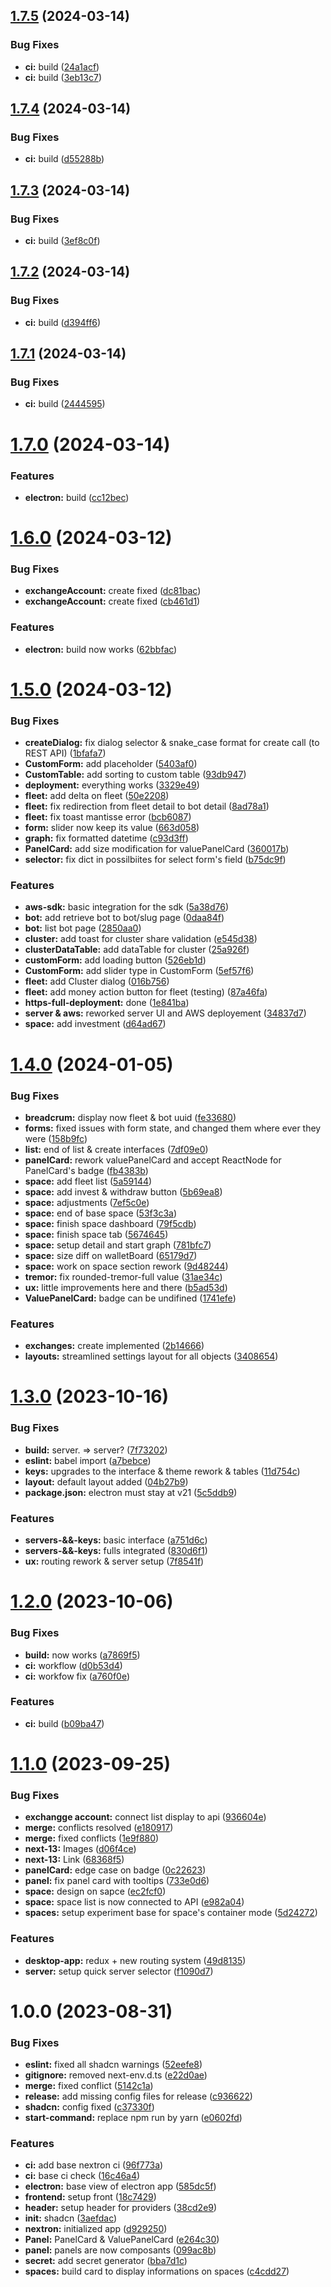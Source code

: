 ## [1.7.5](https://github.com/napse-invest/Napse/compare/v1.7.4...v1.7.5) (2024-03-14)


### Bug Fixes

* **ci:** build ([24a1acf](https://github.com/napse-invest/Napse/commit/24a1acfafd051a8647ab3f7f3f141189e0a6b294))
* **ci:** build ([3eb13c7](https://github.com/napse-invest/Napse/commit/3eb13c79f94b13d2e4aeacbc3d29db023192a8f5))

## [1.7.4](https://github.com/napse-invest/Napse/compare/v1.7.3...v1.7.4) (2024-03-14)


### Bug Fixes

* **ci:** build ([d55288b](https://github.com/napse-invest/Napse/commit/d55288b6e29cdef178d2f7623cf342bdcfd3e35c))

## [1.7.3](https://github.com/napse-invest/Napse/compare/v1.7.2...v1.7.3) (2024-03-14)


### Bug Fixes

* **ci:** build ([3ef8c0f](https://github.com/napse-invest/Napse/commit/3ef8c0fce370dc436df56b874dac7fa5f06a3497))

## [1.7.2](https://github.com/napse-invest/Napse/compare/v1.7.1...v1.7.2) (2024-03-14)


### Bug Fixes

* **ci:** build ([d394ff6](https://github.com/napse-invest/Napse/commit/d394ff6a0f51659ad966059aa2bcc3d6f130ee48))

## [1.7.1](https://github.com/napse-invest/Napse/compare/v1.7.0...v1.7.1) (2024-03-14)


### Bug Fixes

* **ci:** build ([2444595](https://github.com/napse-invest/Napse/commit/2444595786036f15ddc02895f765cd4ec73bc419))

# [1.7.0](https://github.com/napse-invest/Napse/compare/v1.6.0...v1.7.0) (2024-03-14)


### Features

* **electron:** build ([cc12bec](https://github.com/napse-invest/Napse/commit/cc12becdaed2b4096de90648c97b0ba74a93a19b))

# [1.6.0](https://github.com/napse-invest/Napse/compare/v1.5.0...v1.6.0) (2024-03-12)


### Bug Fixes

* **exchangeAccount:** create fixed ([dc81bac](https://github.com/napse-invest/Napse/commit/dc81bace759424b45662d7660d5d288bca1ada3a))
* **exchangeAccount:** create fixed ([cb461d1](https://github.com/napse-invest/Napse/commit/cb461d154e1431443645c426619c6eb20290ac80))


### Features

* **electron:** build now works ([62bbfac](https://github.com/napse-invest/Napse/commit/62bbfac2d46ed9a156d58517beba53609ca11f6b))

# [1.5.0](https://github.com/napse-invest/Napse/compare/v1.4.0...v1.5.0) (2024-03-12)


### Bug Fixes

* **createDialog:** fix dialog selector & snake_case format for create call (to REST API) ([1bfafa7](https://github.com/napse-invest/Napse/commit/1bfafa7beb716a22ee4713ec87d63ba569143362))
* **CustomForm:** add placeholder ([5403af0](https://github.com/napse-invest/Napse/commit/5403af0803a2c8fa2f2ecc6042c96188a27af1ea))
* **CustomTable:** add sorting to custom table ([93db947](https://github.com/napse-invest/Napse/commit/93db9477c13316741e7404a652518db294b3ad54))
* **deployment:** everything works ([3329e49](https://github.com/napse-invest/Napse/commit/3329e499d38997ad0f3f53f8ae73dcf21c8ab8d7))
* **fleet:** add delta on fleet ([50e2208](https://github.com/napse-invest/Napse/commit/50e2208062f082faedeedd898aab499f52e4ad49))
* **fleet:** fix redirection from fleet detail to bot detail ([8ad78a1](https://github.com/napse-invest/Napse/commit/8ad78a1dcfc7f9e860ec9ea44b57d34f3df685bb))
* **fleet:** fix toast mantisse error ([bcb6087](https://github.com/napse-invest/Napse/commit/bcb608795785ee3d13a8d0a98727a1a1aef1e93e))
* **form:** slider now keep its value ([663d058](https://github.com/napse-invest/Napse/commit/663d058986d9f4b4ce27f50778739990f30d0505))
* **graph:** fix formatted datetime ([c93d3ff](https://github.com/napse-invest/Napse/commit/c93d3ff6472627a0bd744f58eb627deb9c86a8d4))
* **PanelCard:** add size modification for valuePanelCard ([360017b](https://github.com/napse-invest/Napse/commit/360017be07fafb5a474ee07719d42152f3ff7ec9))
* **selector:** fix dict in possilbiites for select form's field ([b75dc9f](https://github.com/napse-invest/Napse/commit/b75dc9fa72ff9a256bca84c36aaba9419de9eccb))


### Features

* **aws-sdk:** basic integration for the sdk ([5a38d76](https://github.com/napse-invest/Napse/commit/5a38d7656e6af8f55724b206c76537f40c2960bc))
* **bot:** add retrieve bot to bot/slug page ([0daa84f](https://github.com/napse-invest/Napse/commit/0daa84f9a848f14676278702d612f78ac6cf68e8))
* **bot:** list bot page ([2850aa0](https://github.com/napse-invest/Napse/commit/2850aa09771a8bdc3b5055830f14c77e09328d04))
* **cluster:** add toast for cluster share validation ([e545d38](https://github.com/napse-invest/Napse/commit/e545d387f1c69289978e6c21d6f91fd4bdc7f6c8))
* **clusterDataTable:** add dataTable for cluster ([25a926f](https://github.com/napse-invest/Napse/commit/25a926f62b253de36655463e920037d09f37c205))
* **customForm:** add loading button ([526eb1d](https://github.com/napse-invest/Napse/commit/526eb1d9de0423203d298cf16114ba20b7a38952))
* **CustomForm:** add slider type in CustomForm ([5ef57f6](https://github.com/napse-invest/Napse/commit/5ef57f63eb3bb292947e050051a612f67d9d83a6))
* **fleet:** add Cluster dialog ([016b756](https://github.com/napse-invest/Napse/commit/016b756a4b30b0c81c965751d063a7479fe7f8a8))
* **fleet:** add money action button for fleet (testing) ([87a46fa](https://github.com/napse-invest/Napse/commit/87a46faf56eff63cd34b30b6a60398487394c830))
* **https-full-deployment:** done ([1e841ba](https://github.com/napse-invest/Napse/commit/1e841ba8cb1992af517d58642174cef5fe903551))
* **server & aws:** reworked server UI and AWS deployement ([34837d7](https://github.com/napse-invest/Napse/commit/34837d71f5cce0abfb390fa98feaf4748778de27))
* **space:** add investment ([d64ad67](https://github.com/napse-invest/Napse/commit/d64ad67a4aab44527736b319b707ce4d7e3d22be))

# [1.4.0](https://github.com/napse-invest/Napse/compare/v1.3.0...v1.4.0) (2024-01-05)


### Bug Fixes

* **breadcrum:** display now fleet & bot uuid ([fe33680](https://github.com/napse-invest/Napse/commit/fe336808e9dadf1e5dc4a4446581fff1b9baa350))
* **forms:** fixed issues with form state, and changed them where ever they were ([158b9fc](https://github.com/napse-invest/Napse/commit/158b9fcbf9ce79fb62b1c0ba60220cf9bd23a42d))
* **list:** end of list & create interfaces ([7df09e0](https://github.com/napse-invest/Napse/commit/7df09e0cb8fbccf1dfb19a19c160793f8ba0c96c))
* **panelCard:** rework valuePanelCard and accept ReactNode for PanelCard's badge ([fb4383b](https://github.com/napse-invest/Napse/commit/fb4383bb798f76c53d19d9e94c1ecf395b6c394d))
* **space:** add fleet list ([5a59144](https://github.com/napse-invest/Napse/commit/5a591447d157d6dc68c3eca028bbb59dcf34d7e8))
* **space:** add invest & withdraw button ([5b69ea8](https://github.com/napse-invest/Napse/commit/5b69ea8c48757ad2d2bb0f50c28ce9fee0b84365))
* **space:** adjustments ([7ef5c0e](https://github.com/napse-invest/Napse/commit/7ef5c0e80acd1703495a3d995ed9ac0cfa711366))
* **space:** end of base space ([53f3c3a](https://github.com/napse-invest/Napse/commit/53f3c3a3895289efdc1ced41cb3a7b5b3d2b83b3))
* **space:** finish space dashboard ([79f5cdb](https://github.com/napse-invest/Napse/commit/79f5cdb6b5c495271d1629a9dc3c971064c48966))
* **space:** finish space tab ([5674645](https://github.com/napse-invest/Napse/commit/5674645c6c40eaefd5156efbefbafaaf524c943d))
* **space:** setup detail and start graph ([781bfc7](https://github.com/napse-invest/Napse/commit/781bfc7b7e156b1a97bb9e6d50cbe525bc0bc117))
* **space:** size diff on walletBoard ([65179d7](https://github.com/napse-invest/Napse/commit/65179d73365a6b89eb44786560ba68c7ed444d05))
* **space:** work on space section rework ([9d48244](https://github.com/napse-invest/Napse/commit/9d482440e797289c3043a69af01fe5f42841d27c))
* **tremor:** fix rounded-tremor-full value ([31ae34c](https://github.com/napse-invest/Napse/commit/31ae34cefe77ccd3f25f217534d6154ce44a0d9a))
* **ux:** little improvements here and there ([b5ad53d](https://github.com/napse-invest/Napse/commit/b5ad53d008276a3a3c255668f9ac237a400fdf3e))
* **ValuePanelCard:** badge can be undifined ([1741efe](https://github.com/napse-invest/Napse/commit/1741efecb6e9f38ae1ed3c961b9ea3fca35360c6))


### Features

* **exchanges:** create implemented ([2b14666](https://github.com/napse-invest/Napse/commit/2b14666cd0b44425672b254215cef0b16f05d967))
* **layouts:** streamlined settings layout for all objects ([3408654](https://github.com/napse-invest/Napse/commit/34086547b79277761b33014d1bb7e2c3c0c727db))

# [1.3.0](https://github.com/napse-invest/Napse/compare/v1.2.0...v1.3.0) (2023-10-16)


### Bug Fixes

* **build:** server. => server? ([7f73202](https://github.com/napse-invest/Napse/commit/7f732023c7138fae1ff777167fcf3be7fc59961c))
* **eslint:** babel import ([a7bebce](https://github.com/napse-invest/Napse/commit/a7bebce1a44a9dd0548b76ecc06aa05ffa2549ee))
* **keys:** upgrades to the interface & theme rework & tables ([11d754c](https://github.com/napse-invest/Napse/commit/11d754c2517963f8744d58fe7f350217bb046e50))
* **layout:** default layout added ([04b27b9](https://github.com/napse-invest/Napse/commit/04b27b9b49768cadcc3e69652c45550500ff81b6))
* **package.json:** electron must stay at v21 ([5c5ddb9](https://github.com/napse-invest/Napse/commit/5c5ddb9916632fc7b3a02c84de7eaf0a09fc39b9))


### Features

* **servers-&&-keys:** basic interface ([a751d6c](https://github.com/napse-invest/Napse/commit/a751d6cdd7d24c849c271f4e1cd10e01a995927e))
* **servers-&&-keys:** fulls integrated ([830d6f1](https://github.com/napse-invest/Napse/commit/830d6f17d53acc12ef6d5b605c4a16ccb7976dee))
* **ux:** routing rework & server setup ([7f8541f](https://github.com/napse-invest/Napse/commit/7f8541fb2b8793e3a0e0fe578b9917373c8c4685))

# [1.2.0](https://github.com/napse-invest/Napse/compare/v1.1.0...v1.2.0) (2023-10-06)


### Bug Fixes

* **build:** now works ([a7869f5](https://github.com/napse-invest/Napse/commit/a7869f588d18d40eb701034ca4c16cda8499aa12))
* **ci:** workflow ([d0b53d4](https://github.com/napse-invest/Napse/commit/d0b53d4ee837ed601e0f78da8396d7e5a32547e0))
* **ci:** workfow fix ([a760f0e](https://github.com/napse-invest/Napse/commit/a760f0ec10fa6a78571e80d3107fb800c11742ae))


### Features

* **ci:** build ([b09ba47](https://github.com/napse-invest/Napse/commit/b09ba470a09316bed4976074fbe2520854c099c2))

# [1.1.0](https://github.com/napse-invest/Napse/compare/v1.0.0...v1.1.0) (2023-09-25)


### Bug Fixes

* **exchangge account:** connect list display to api ([936604e](https://github.com/napse-invest/Napse/commit/936604eb1493f80e4b82285b2bfbf7e6a8a8db64))
* **merge:** conflicts resolved ([e180917](https://github.com/napse-invest/Napse/commit/e180917a616e1ebef8d1971e4d7d353d84bba204))
* **merge:** fixed conflicts ([1e9f880](https://github.com/napse-invest/Napse/commit/1e9f88062ebff6b7b0bf4163ef7144f94cd53168))
* **next-13:** Images ([d06f4ce](https://github.com/napse-invest/Napse/commit/d06f4ceeb73a2c6dec19464aee34c8319ad04ec7))
* **next-13:** Link ([68368f5](https://github.com/napse-invest/Napse/commit/68368f5f85b7f0daa9286091bba330f8269428d5))
* **panelCard:** edge case on badge ([0c22623](https://github.com/napse-invest/Napse/commit/0c22623a1879a88ebcb6e3bd84122c1028f2279c))
* **panel:** fix panel card with tooltips ([733e0d6](https://github.com/napse-invest/Napse/commit/733e0d64c8a3f4d19100396f4acd12f193371158))
* **space:** design on sapce ([ec2fcf0](https://github.com/napse-invest/Napse/commit/ec2fcf0d37477211a51bceb169e3252cf25ebdfd))
* **space:** space list is now connected to API ([e982a04](https://github.com/napse-invest/Napse/commit/e982a0429f0b17f360eb5f060210fab6ae8a5aaa))
* **spaces:** setup experiment base for space's container mode ([5d24272](https://github.com/napse-invest/Napse/commit/5d2427290e920765349387ce12c0b9c7a370b98e))


### Features

* **desktop-app:** redux + new routing system ([49d8135](https://github.com/napse-invest/Napse/commit/49d8135d31ea808c3e81f6e0dbbf1a396d50bb80))
* **server:** setup quick server selector ([f1090d7](https://github.com/napse-invest/Napse/commit/f1090d7534f50b4a1e90d131a6ff166d4e32928e))

# 1.0.0 (2023-08-31)


### Bug Fixes

* **eslint:** fixed all shadcn warnings ([52eefe8](https://github.com/napse-invest/Napse/commit/52eefe8424d65843df7b929cfd2bebe5ebd90a91))
* **gitignore:** removed next-env.d.ts ([e22d0ae](https://github.com/napse-invest/Napse/commit/e22d0aebb885ab42327f5c2b9833fdc9f73bc582))
* **merge:** fixed conflict ([5142c1a](https://github.com/napse-invest/Napse/commit/5142c1a36f6f206810e87a3cbf8b19eb62ec9c07))
* **release:** add missing config files for release ([c936622](https://github.com/napse-invest/Napse/commit/c9366224fe33fc156c487071a5b34545ea324aad))
* **shadcn:** config fixed ([c37330f](https://github.com/napse-invest/Napse/commit/c37330ff4a3f50b138167cf552dabd426244e3fc))
* **start-command:** replace npm run by yarn ([e0602fd](https://github.com/napse-invest/Napse/commit/e0602fd0869d7fbb3eaa52d861af8a823d6034cb))


### Features

* **ci:** add base nextron ci ([96f773a](https://github.com/napse-invest/Napse/commit/96f773a10d9ace84a9133c72a1bd0ea82c1c4098))
* **ci:** base ci check ([16c46a4](https://github.com/napse-invest/Napse/commit/16c46a4c334186cceca775186d7aebd258bb7805))
* **electron:** base view of electron app ([585dc5f](https://github.com/napse-invest/Napse/commit/585dc5f523d96ece0a65949219d80bb8f0c893d7))
* **frontend:** setup front ([18c7429](https://github.com/napse-invest/Napse/commit/18c74290da117a65d31ba54dc20fbea83f81d29d))
* **header:** setup header for providers ([38cd2e9](https://github.com/napse-invest/Napse/commit/38cd2e98b49a59bf8f303ba7835a58dfff12184d))
* **init:** shadcn ([3aefdac](https://github.com/napse-invest/Napse/commit/3aefdac0d401450e5a5c8c03f37a7fd4bb0f9501))
* **nextron:** initialized app ([d929250](https://github.com/napse-invest/Napse/commit/d9292507b85ce24cd896c10154a188a7680598d9))
* **Panel:** PanelCard & ValuePanelCard ([e264c30](https://github.com/napse-invest/Napse/commit/e264c30eb83d393d7c91592ee7095839421de84a))
* **panel:** panels are now composants ([099ac8b](https://github.com/napse-invest/Napse/commit/099ac8ba6ac6c7b435c72d01b1ff0a3245c38997))
* **secret:** add secret generator ([bba7d1c](https://github.com/napse-invest/Napse/commit/bba7d1cfc56ba780f9f26d2c849b069d49c17697))
* **spaces:** build card to display informations on spaces ([c4cdd27](https://github.com/napse-invest/Napse/commit/c4cdd2796b8982df665e29fff151e92fe221e140))

